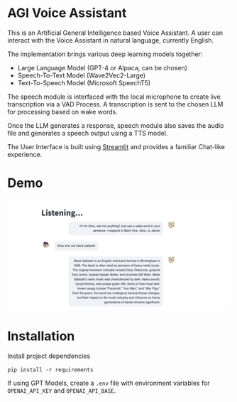# AGI Voice Assistant 
This is an Artificial General Intelligence based Voice Assistant. A user can interact with the Voice Assistant in natural language, currently English. 

The implementation brings various deep learning models together: 
- Large Language Model (GPT-4 or Alpaca, can be chosen) 
- Speech-To-Text Model (Wave2Vec2-Large)
- Text-To-Speech Model (Microsoft SpeechT5)

The speech module is interfaced with the local microphone to create live transcription via a VAD Process. A transcription is sent to the chosen LLM for processing based on wake words. 

Once the LLM generates a response, speech module also saves the audio file and generates a speech output using a TTS model. 

The User Interface is built using [Streamlit](https://docs.streamlit.io) and provides a familiar Chat-like experience. 

# Demo
![image](demo.png)

# Installation 
Install project dependencies
```
pip install -r requirements 
```

If using GPT Models, create a `.env` file with environment variables for `OPENAI_API_KEY` and `OPENAI_API_BASE`. 